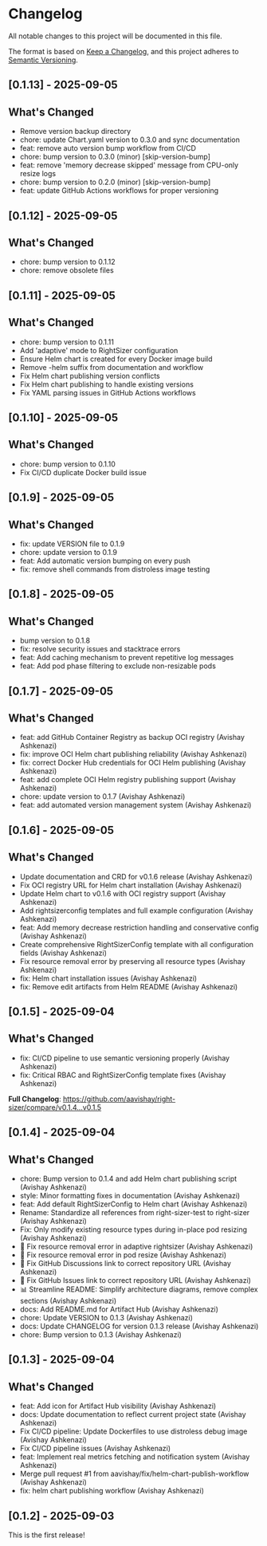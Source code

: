 # Changelog

All notable changes to this project will be documented in this file.

The format is based on [Keep a Changelog](https://keepachangelog.com/en/1.0.0/),
and this project adheres to [Semantic Versioning](https://semver.org/spec/v2.0.0.html).

## [0.1.13] - 2025-09-05

## What's Changed

- Remove version backup directory
- chore: update Chart.yaml version to 0.3.0 and sync documentation
- feat: remove auto version bump workflow from CI/CD
- chore: bump version to 0.3.0 (minor) [skip-version-bump]
- feat: remove 'memory decrease skipped' message from CPU-only resize logs
- chore: bump version to 0.2.0 (minor) [skip-version-bump]
- feat: update GitHub Actions workflows for proper versioning

## [0.1.12] - 2025-09-05

## What's Changed

- chore: bump version to 0.1.12
- chore: remove obsolete files

## [0.1.11] - 2025-09-05

## What's Changed

- chore: bump version to 0.1.11
- Add 'adaptive' mode to RightSizer configuration
- Ensure Helm chart is created for every Docker image build
- Remove -helm suffix from documentation and workflow
- Fix Helm chart publishing version conflicts
- Fix Helm chart publishing to handle existing versions
- Fix YAML parsing issues in GitHub Actions workflows

## [0.1.10] - 2025-09-05

## What's Changed

- chore: bump version to 0.1.10
- Fix CI/CD duplicate Docker build issue

## [0.1.9] - 2025-09-05

## What's Changed

- fix: update VERSION file to 0.1.9
- chore: update version to 0.1.9
- feat: Add automatic version bumping on every push
- fix: remove shell commands from distroless image testing

## [0.1.8] - 2025-09-05

## What's Changed

- bump version to 0.1.8
- fix: resolve security issues and stacktrace errors
- feat: Add caching mechanism to prevent repetitive log messages
- feat: Add pod phase filtering to exclude non-resizable pods

## [0.1.7] - 2025-09-05

## What's Changed

* feat: add GitHub Container Registry as backup OCI registry (Avishay Ashkenazi)
* fix: improve OCI Helm chart publishing reliability (Avishay Ashkenazi)
* fix: correct Docker Hub credentials for OCI Helm publishing (Avishay Ashkenazi)
* feat: add complete OCI Helm registry publishing support (Avishay Ashkenazi)
* chore: update version to 0.1.7 (Avishay Ashkenazi)
* feat: add automated version management system (Avishay Ashkenazi)

## [0.1.6] - 2025-09-05

## What's Changed

* Update documentation and CRD for v0.1.6 release (Avishay Ashkenazi)
* Fix OCI registry URL for Helm chart installation (Avishay Ashkenazi)
* Update Helm chart to v0.1.6 with OCI registry support (Avishay Ashkenazi)
* Add rightsizerconfig templates and full example configuration (Avishay Ashkenazi)
* feat: Add memory decrease restriction handling and conservative config (Avishay Ashkenazi)
* Create comprehensive RightSizerConfig template with all configuration fields (Avishay Ashkenazi)
* Fix resource removal error by preserving all resource types (Avishay Ashkenazi)
* fix: Helm chart installation issues (Avishay Ashkenazi)
* fix: Remove edit artifacts from Helm README (Avishay Ashkenazi)

## [0.1.5] - 2025-09-04

## What's Changed

* fix: CI/CD pipeline to use semantic versioning properly (Avishay Ashkenazi)
* fix: Critical RBAC and RightSizerConfig template fixes (Avishay Ashkenazi)


**Full Changelog**: https://github.com/aavishay/right-sizer/compare/v0.1.4...v0.1.5

## [0.1.4] - 2025-09-04

## What's Changed

* chore: Bump version to 0.1.4 and add Helm chart publishing script (Avishay Ashkenazi)
* style: Minor formatting fixes in documentation (Avishay Ashkenazi)
* feat: Add default RightSizerConfig to Helm chart (Avishay Ashkenazi)
* Rename: Standardize all references from right-sizer-test to right-sizer (Avishay Ashkenazi)
* Fix: Only modify existing resource types during in-place pod resizing (Avishay Ashkenazi)
* 🐛 Fix resource removal error in adaptive rightsizer (Avishay Ashkenazi)
* 🐛 Fix resource removal error in pod resize (Avishay Ashkenazi)
* 🔗 Fix GitHub Discussions link to correct repository URL (Avishay Ashkenazi)
* 🔗 Fix GitHub Issues link to correct repository URL (Avishay Ashkenazi)
* 📊 Streamline README: Simplify architecture diagrams, remove complex sections (Avishay Ashkenazi)
* docs: Add README.md for Artifact Hub (Avishay Ashkenazi)
* chore: Update VERSION to 0.1.3 (Avishay Ashkenazi)
* docs: Update CHANGELOG for version 0.1.3 release (Avishay Ashkenazi)
* chore: Bump version to 0.1.3 (Avishay Ashkenazi)

## [0.1.3] - 2025-09-04

## What's Changed

* feat: Add icon for Artifact Hub visibility (Avishay Ashkenazi)
* docs: Update documentation to reflect current project state (Avishay Ashkenazi)
* Fix CI/CD pipeline: Update Dockerfiles to use distroless debug image (Avishay Ashkenazi)
* Fix CI/CD pipeline issues (Avishay Ashkenazi)
* feat: Implement real metrics fetching and notification system (Avishay Ashkenazi)
* Merge pull request #1 from aavishay/fix/helm-chart-publish-workflow (Avishay Ashkenazi)
* fix: helm chart publishing workflow (Avishay Ashkenazi)

## [0.1.2] - 2025-09-03

This is the first release!